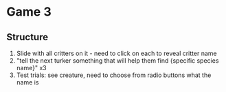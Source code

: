 # Game 3

## Structure
1. Slide with all critters on it - need to click on each to reveal critter name
1. "tell the next turker something that will help them find {specific species name}" x3
1. Test trials: see creature, need to choose from radio buttons what the name is
